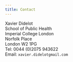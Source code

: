 ```yaml
---
title: Contact
---
```


Xavier Didelot<br />
School of Public Health<br />
Imperial College London<br />
Norfolk Place<br />
London W2 1PG<br />
Tel: 0044 (0)2075 943622<br />
Email: `xavier.didelotgmail.com`  
